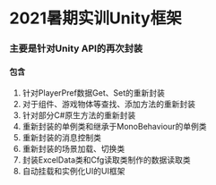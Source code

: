 # 2021暑期实训Unity框架

### 主要是针对Unity API的再次封装

#### 包含

1. 针对PlayerPref数据Get、Set的重新封装
2. 对于组件、游戏物体等查找、添加方法的重新封装
3. 针对部分C#原生方法的重新封装
4. 重新封装的单例类和继承于MonoBehaviour的单例类
5. 重新封装的消息控制类
6. 重新封装的场景加载、切换类
7. 封装ExcelData类和Cfg读取类制作的数据读取类
8. 自动挂载和实例化UI的UI框架
